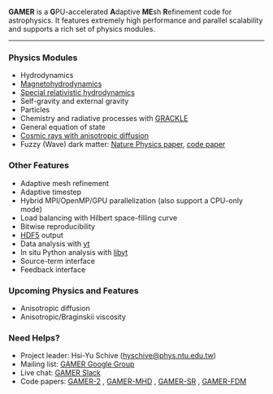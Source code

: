 **GAMER** is a **G**PU-accelerated **A**daptive **ME**sh **R**efinement
code for astrophysics. It features extremely high performance and
parallel scalability and supports a rich set of physics modules.

***


### Physics Modules
* Hydrodynamics
* [Magnetohydrodynamics](https://iopscience.iop.org/article/10.3847/1538-4365/aac49e/meta)
* [Special relativistic hydrodynamics](https://academic.oup.com/mnras/article/504/3/3298/6224873)
* Self-gravity and external gravity
* Particles
* Chemistry and radiative processes with [GRACKLE](http://grackle.readthedocs.io/en/latest/index.html)
* General equation of state
* [Cosmic rays with anisotropic diffusion](https://iopscience.iop.org/article/10.3847/1538-4357/ad50c5#apjad50c5app2)
* Fuzzy (Wave) dark matter: [Nature Physics paper](http://www.nature.com/nphys/journal/v10/n7/covers/index.html), [code paper](https://arxiv.org/abs/2411.17288)

### Other Features
* Adaptive mesh refinement
* Adaptive timestep
* Hybrid MPI/OpenMP/GPU parallelization (also support a CPU-only mode)
* Load balancing with Hilbert space-filling curve
* Bitwise reproducibility
* [HDF5](https://support.hdfgroup.org/HDF5) output
* Data analysis with [yt](http://yt-project.org)
* In situ Python analysis with [libyt](https://github.com/yt-project/libyt)
* Source-term interface
* Feedback interface

### Upcoming Physics and Features
* Anisotropic diffusion
* Anisotropic/Braginskii viscosity

### Need Helps?
* Project leader: Hsi-Yu Schive (hyschive@phys.ntu.edu.tw)
* Mailing list: [GAMER Google Group](https://groups.google.com/forum/#!forum/gamer-amr)
* Live chat: [GAMER Slack](https://join.slack.com/t/gamer-project/shared_invite/enQtNTUwMDA5ODAwMTMzLTc3ZWY2MWE2YTlmMDI0MTQ4M2JjOTg2NmU4OWVkOGY1ZTI3MmY5NjUxOTk1ZjM5ZjNjOGViMGY3ZGExMDdiYzU)
* Code papers:
[GAMER-2](https://academic.oup.com/mnras/article/481/4/4815/5106358) <a name="CODE_PAPER"></a>,
[GAMER-MHD](http://iopscience.iop.org/article/10.3847/1538-4365/aac49e/meta) <a name="MHD_PAPER"></a> ,
[GAMER-SR](https://academic.oup.com/mnras/article/504/3/3298/6224873) <a name="SR_PAPER"></a>,
[GAMER-FDM](https://arxiv.org/abs/2411.17288) <a name="FDM_PAPER"></a>
